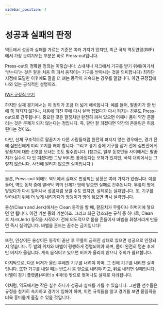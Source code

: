 ```yaml
---
sidebar_position: 4
---
```


# 성공과 실패의 판정

역도에서 성공과 실패를 가르는 기준은 여러 가지가 있지만, 최근 국제 역도연맹(IWF)에서 가장 눈여겨보는 부분은 바로 Press-out입니다.

Press-out의 정확한 정의는 이렇습니다: 스내치나 저크에서 기구를 받기 위해(여기서 ‘받는다’는 것은 팔을 처음 쭉 펴서 움직이는 기구를 받아내는 것을 의미합니다) 최하단 지점에 도달한 이후에도 팔을 더 펴는 동작이 지속되는 경우를 말합니다. 이건 규정집에 나와 있는 공식적인 설명이죠.

<a href="https://iwf.sport/weightlifting_/rules//" target="_blank" class="btn" >IWF 규정집 보기</a>

하지만 실제 경기에서는 이 정의가 조금 더 넓게 해석됩니다. 예를 들어, 팔꿈치가 한 번에 쭉 펴지지 않거나, 처음에 펴진 후에 다시 살짝 접혔다가 다시 펴지는 경우도 Press-out으로 간주됩니다. 중요한 것은 팔꿈치만 완전히 펴져 있으면 어깨나 몸이 약간 흔들리는 것은 문제가 되지 않는다는 점입니다. 즉, 팔만 잘 펴졌다면 약간의 흔들림은 허용된다는 것이죠.

다만, 신체 구조적으로 팔꿈치가 다른 사람들처럼 완전히 펴지지 않는 경우에는, 경기 전에 심판진에게 미리 고지를 해야 합니다. 그리고 경기 중에 기구를 잡기 전에 심판진에게 팔꿈치에 대한 신호를 보내는 것도 필수입니다. (참고로, 일부 동호인들 사이에서는 팔꿈치가 실수로 다 안 펴졌다면 그냥 버티면 통과된다는 오해가 있지만, 국제 대회에서는 그렇지 않습니다. 사전에 알리지 않으면 실격입니다.)

<hr class="hb" />

물론, Press-out 외에도 역도에서 실패로 판정되는 상황은 여러 가지가 있습니다. 예를 들어, 역도 동작 중에 발바닥 외의 신체가 땅에 닿으면 실패로 간주됩니다. 무릎이 땅에 닿았다가 다시 일어나서 성공처럼 보일 수도 있지만, 실제로는 실패입니다. 또, 기구를 받아내기 위해 더 낮게 내려가다가 엉덩이가 땅에 닿으면 역시 실격입니다.

용상(Clean and Jerk)에서는 Clean 동작을 할 때, 팔꿈치가 무릎이나 허벅지에 닿으면 안 됩니다. 이건 기본 중의 기본이죠. 그리고 최근 강조되는 규칙 중 하나로, Clean 후 저크(Jerk) 동작을 시작하기 전에 의도적으로 몸을 흔들어서 바벨을 휘청거리게 만들면 즉시 실격입니다. 바벨을 흔드는 꼼수는 금지입니다!

<hr class="hb" />

또한, 인상이든 용상이든 동작이 끝난 후 무릎이 굽혀진 상태로 있으면 성공으로 인정되지 않습니다. 두 발의 위치와 바벨이 평행하게 정렬되어야 하며, 몸이 완전히 멈춘 후에만 버저가 울립니다. 계속 움직이고 있으면 버저가 울리지 않으니 주의가 필요합니다.

마지막으로, 다운 버저가 울린 후에만 기구를 내려야 하며, 그 전에 기구를 내리면 실격입니다. 또한 기구를 내릴 때는 반드시 몸 앞으로 내려야 하고, 뒤로 내리면 실패입니다. 바벨이 경기 플랫폼(4미터 x 4미터) 밖으로 벗어나도 실패로 처리됩니다.

이처럼, 역도에서는 작은 실수 하나가 성공과 실패를 가를 수 있습니다. 그만큼 선수들은 규정을 철저히 숙지하고 경기에 임해야 하며, 이런 규칙들을 알고 경기를 보면 올림픽을 더욱 흥미롭게 즐길 수 있을 것입니다.

---
